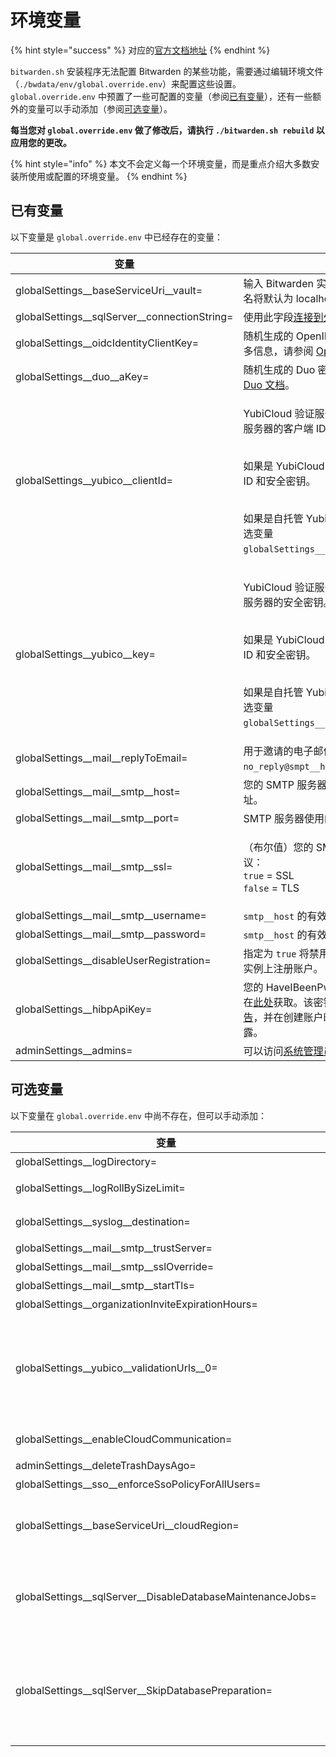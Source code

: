 # 环境变量

{% hint style="success" %}
对应的[官方文档地址](https://bitwarden.com/help/article/environment-variables/)
{% endhint %}

`bitwarden.sh` 安装程序无法配置 Bitwarden 的某些功能，需要通过编辑环境文件（`./bwdata/env/global.override.env`）来配置这些设置。`global.override.env` 中预置了一些可配置的变量（参阅[已有变量](environment-variables.md#included-variables)），还有一些额外的变量可以手动添加（参阅[可选变量](environment-variables.md#optional-variables)）。

**每当您对 `global.override.env` 做了修改后，请执行 `./bitwarden.sh rebuild` 以应用您的更改。**

{% hint style="info" %}
本文不会定义每一个环境变量，而是重点介绍大多数安装所使用或配置的环境变量。
{% endhint %}

## 已有变量 <a href="#included-variables" id="included-variables"></a>

以下变量是 `global.override.env` 中已经存在的变量：

| 变量                                               | 描述                                                                                                                                                                                                                                           |
| ------------------------------------------------ | -------------------------------------------------------------------------------------------------------------------------------------------------------------------------------------------------------------------------------------------- |
| globalSettings\_\_baseServiceUri\_\_vault=       | 输入 Bitwarden 实例的域名。如果未配置，域名将默认为 localhost。不得包含尾部斜线。                                                                                                                                                                                          |
| globalSettings\_\_sqlServer\_\_connectionString= | 使用此字段[连接到外部 MSSQL 数据库](connect-to-an-external-mssql-database.md)。                                                                                                                                                                            |
| globalSettings\_\_oidcIdentityClientKey=         | 随机生成的 OpenID Connect 客户端密钥。更多信息，请参阅 [OpenID 文档](https://openid.net/specs/openid-connect-registration-1_0.html#RegistrationResponse)。                                                                                                         |
| globalSettings\_\_duo\_\_aKey=                   | 随机生成的 Duo 密钥。更多信息，请参阅 [Duo 文档](https://duo.com/docs/duoweb-v2#1.-generate-an-akey)。                                                                                                                                                          |
| globalSettings\_\_yubico\_\_clientId=            | <p>YubiCloud 验证服务或自托管的 Yubico 验证服务器的客户端 ID。</p><p><br>如果是 YubiCloud，请在<a href="https://upgrade.yubico.com/getapikey/">此处</a>获取您的客户端 ID 和安全密钥。</p><p><br>如果是自托管 Yubico 验证服务器，请参阅可选变量 <code>globalSettings__yubico__validationUrls</code>。</p> |
| globalSettings\_\_yubico\_\_key=                 | <p>YubiCloud 验证服务或自托管的 Yubico 验证服务器的安全密钥。</p><p><br>如果是 YubiCloud，请在<a href="https://upgrade.yubico.com/getapikey/">此处</a>获取您的客户端 ID 和安全密钥。</p><p><br>如果是自托管 Yubico 验证服务器，请参阅可选变量 <code>globalSettings__yubico__validationUrls</code>。</p>   |
| globalSettings\_\_mail\_\_replyToEmail=          | 用于邀请的电子邮件地址，通常为 `no_reply@smpt__host`。                                                                                                                                                                                                       |
| globalSettings\_\_mail\_\_smtp\_\_host=          | 您的 SMTP 服务器的主机名（建议）或 IP 地址。                                                                                                                                                                                                                  |
| globalSettings\_\_mail\_\_smtp\_\_port=          | SMTP 服务器使用的 SMTP 端口。                                                                                                                                                                                                                         |
| globalSettings\_\_mail\_\_smtp\_\_ssl=           | <p>（布尔值）您的 SMTP 服务器是否使用加密协议：<br><code>true</code> = SSL<br><code>false</code> = TLS</p>                                                                                                                                                      |
| globalSettings\_\_mail\_\_smtp\_\_username=      | `smtp__host` 的有效用户名。                                                                                                                                                                                                                         |
| globalSettings\_\_mail\_\_smtp\_\_password=      | `smtp__host` 的有效密码。                                                                                                                                                                                                                          |
| globalSettings\_\_disableUserRegistration=       | 指定为 `true` 将禁用新用户通过注册页面在此实例上注册账户。                                                                                                                                                                                                            |
| globalSettings\_\_hibpApiKey=                    | 您的 HaveIBeenPwned (HIBP) API 密钥，可在[此处](https://haveibeenpwned.com/API/Key)获取。该密钥允许用户运行[数据泄露报告](../../../your-vault/vault-health-reports.md#data-breach-report-individual-vaults-only)，并在创建账户时检查其主密码是否存在泄露。                                   |
| adminSettings\_\_admins=                         | 可以访问[系统管理员门户](../../system-administrator-portal.md)的电子邮件地址。                                                                                                                                                                                  |

## 可选变量 <a href="#optional-variables" id="optional-variables"></a>

以下变量在 `global.override.env` 中尚不存在，但可以手动添加：

| 变量                                                             | 描述                                                                                                                                                                                                                                                                                         |
| -------------------------------------------------------------- | ------------------------------------------------------------------------------------------------------------------------------------------------------------------------------------------------------------------------------------------------------------------------------------------ |
| globalSettings\_\_logDirectory=                                | 指定日志文件的保存目录。默认为 `globalSettings__logDirectory=bwdata/logs`。                                                                                                                                                                                                                                |
| globalSettings\_\_logRollBySizeLimit=                          | 指定用于滚动日志文件的大小限制，以字节为单位（例如 `globalSettings__logRollBySizeLimit=1073741824`）。                                                                                                                                                                                                                |
| globalSettings\_\_syslog\_\_destination=                       | 指定要将日志文件发送到的 Syslog 服务器或端点（例如 `globalSettings__syslog__destination=udp://example.com:514`）。                                                                                                                                                                                                |
| globalSettings\_\_mail\_\_smtp\_\_trustServer=                 | 指定为 `true` 将以显式信任 SMTP 服务器提供的证书（**不建议用于生产中**）。                                                                                                                                                                                                                                             |
| globalSettings\_\_mail\_\_smtp\_\_sslOverride=                 | 指定为 `true` 将在端口 25 上使用 SSL（而不是 TLS）。                                                                                                                                                                                                                                                       |
| globalSettings\_\_mail\_\_smtp\_\_startTls=                    | 指定为 `true` 将强制 STARTTLS（随机 TLS）。                                                                                                                                                                                                                                                           |
| globalSettings\_\_organizationInviteExpirationHours=           | 指定组织邀请到期的小时数。默认为 `120` 小时。                                                                                                                                                                                                                                                                 |
| globalSettings\_\_yubico\_\_validationUrls\_\_0=               | <p>自托管 Yubico 验证服务器的主要地址。例如：<code>globalSettings__yubico__validationUrls__0=https://your.url.com/wsapi/2.0/verify</code>。</p><p></p><p>通过创建递增的环境变量来添加其他验证服务器 URL，例如：  <code>globalSettings__yubico__validationUrls__1=</code>，<code>globalSettings__yubico__validationUrls__2=</code>。</p> |
| globalSettings\_\_enableCloudCommunication=                    | 设置为 `true` 以允许您的服务器和我们的云系统之间进行通信。目前仅适用于[企业版家庭赞助](../optional-features/self-hosting-families-sponsorships.md)。                                                                                                                                                                              |
| adminSettings\_\_deleteTrashDaysAgo=                           | 指定多少天后从回收站永久删除项目。默认为 `30` 天。                                                                                                                                                                                                                                                               |
| globalSettings\_\_sso\_\_enforceSsoPolicyForAllUsers=          | 指定为 `true` 以对所有者和管理员角色强制执行[需要 SSO 身份验证](../../../admin-console/manage-shared-items/enterprise-policies.md#require-single-sign-on-authentication)策略。                                                                                                                                        |
| globalSettings\_\_baseServiceUri\_\_cloudRegion=               | <p>指定为 <code>US</code> 或 <code>EU</code>，以指定自托管服务器应超链接到哪个云端服务器。</p><p></p><p>如果使用 EU 服务器，还需要设置其他一些变量，如<a href="../../../security/server-geographies.md#connect-your-self-hosted-server">此处</a>所述。</p>                                                                                      |
| globalSettings\_\_sqlServer\_\_DisableDatabaseMaintenanceJobs= | <p>指定为 <code>true</code> 可跳过数据库中统计和索引重建任务的应用程序端维护。</p><p></p><p>这些任务需要提升的 MSSQL 权限，如果该值设为 <code>true</code>，则应重新配置为以数据库用户身份运行。<a href="database-options.md">了解更多</a>。</p>                                                                                                                  |
| globalSettings\_\_sqlServer\_\_SkipDatabasePreparation=        | <p>指定为 <code>true</code> 可跳过应用程序端数据库准备。如果不指定，数据库准备将在安装时检查 <code>globalSettings__sqlServer__connectionString=</code> 中指定名称的数据库是否存在，如果不存在，则创建一个。</p><p></p><p>这项任务需要提升的 MSSQL 权限，如果该值设置为 <code>true</code>，则在开始安装之前，指定的数据库必须存在。<a href="database-options.md">了解更多</a>。</p>                   |
